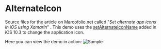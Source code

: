 # AlternateIcon

Source files for the article on [Marcofolio.net](http://www.marcofolio.net/) called "*Set alternate​ app icons in iOS using Xamarin*" . This demo uses the [set​Alternate​Icon​Name](https://developer.apple.com/reference/uikit/uiapplication/2806818-setalternateiconname) added in iOS 10.3 to change the application icon.

Here you can view the demo in action:
![Sample](http://www.marcofolio.net/images/stories/programming/xamarin/alternate_icons/alternate_icons_sample.gif)